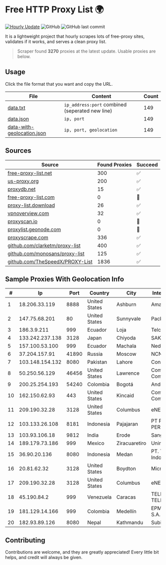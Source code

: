 
# Free HTTP Proxy List 🌍

[![Hourly Update](https://github.com/mertguvencli/http-proxy-list/actions/workflows/main.yml/badge.svg?branch=main)](https://github.com/mertguvencli/http-proxy-list/actions/workflows/main.yml)
![GitHub](https://img.shields.io/github/license/mertguvencli/http-proxy-list)
![GitHub last commit](https://img.shields.io/github/last-commit/mertguvencli/http-proxy-list)

It is a lightweight project that hourly scrapes lots of free-proxy sites, validates if it works, and serves a clean proxy list.


> Scraper found **3270** proxies at the latest update. Usable proxies are below.

## Usage

Click the file format that you want and copy the URL.


|File|Content|Count|
|----|-------|-----|
|[data.txt](https://raw.githubusercontent.com/mertguvencli/http-proxy-list/main/proxy-list/data.txt)|`ip_address:port` combined (seperated new line)|149|
|[data.json](https://raw.githubusercontent.com/mertguvencli/http-proxy-list/main/proxy-list/data.json)|`ip, port`|149|
|[data-with-geolocation.json](https://raw.githubusercontent.com/mertguvencli/http-proxy-list/main/proxy-list/data-with-geolocation.json)|`ip, port, geolocation`|149|

## Sources

|Source|Found Proxies|Succeed|
|------|-------------|-------|
|[free-proxy-list.net](https://free-proxy-list.net)|300|✅|
|[us-proxy.org](https://www.us-proxy.org)|200|✅|
|[proxydb.net](http://proxydb.net)|15|✅|
|[free-proxy-list.com](https://free-proxy-list.com/?page=&port=&type%5B%5D=http&type%5B%5D=https&up_time=0&search=Search)|0|🚫|
|[proxy-list.download](https://www.proxy-list.download/HTTP)|26|✅|
|[vpnoverview.com](https://vpnoverview.com/privacy/anonymous-browsing/free-proxy-servers)|32|✅|
|[proxyscan.io](https://www.proxyscan.io)|0|🚫|
|[proxylist.geonode.com](https://proxylist.geonode.com/api/proxy-list?limit=300&page=1&sort_by=lastChecked&sort_type=desc&protocols=http,https)|0|🚫|
|[proxyscrape.com](https://api.proxyscrape.com/v2/?request=displayproxies&protocol=http&timeout=10000&country=all&ssl=all&anonymity=all)|336|✅|
|[github.com/clarketm/proxy-list](https://raw.githubusercontent.com/clarketm/proxy-list/master/proxy-list-raw.txt)|400|✅|
|[github.com/monosans/proxy-list](https://raw.githubusercontent.com/monosans/proxy-list/main/proxies/http.txt)|125|✅|
|[github.com/TheSpeedX/PROXY-List](https://raw.githubusercontent.com/TheSpeedX/PROXY-List/master/http.txt)|1836|✅|


## Sample Proxies With Geolocation Info

|#|Ip|Port|Country|City|Internet Service Provider|
|-|--|----|-------|----|-------------------------|
|1|18.206.33.119|8888|United States|Ashburn|Amazon.com, Inc.|
|2|147.75.68.201|80|United States|Sunnyvale|Packet Host, Inc.|
|3|186.3.9.211|999|Ecuador|Loja|Telconet S.A|
|4|133.242.237.138|3128|Japan|Chiyoda|SAKURA Internet Inc.|
|5|157.100.53.100|999|Ecuador|Machala|Nedetel S.A.|
|6|37.204.157.91|41890|Russia|Moscow|NCNET|
|7|103.148.154.132|8080|Pakistan|Lahore|ConnectX|
|8|50.250.56.129|46456|United States|Lawrence|Comcast Cable Communications, LLC|
|9|200.25.254.193|54240|Colombia|Bogotá|Andinet ON Line|
|10|162.150.62.93|443|United States|Kincaid|Comcast Cable Communications, LLC|
|11|209.190.32.28|3128|United States|Columbus|eNET Inc|
|12|103.133.26.108|8181|Indonesia|Pajajaran|PT PHATRIA INTI PERSADA|
|13|103.93.106.18|9812|India|Erode|Sangamam Enterprises|
|14|189.179.73.186|999|Mexico|Ziracuaretiro|Uninet S.A. de C.V|
|15|36.90.20.136|8080|Indonesia|Medan|PT. Telekomunikasi Indonesia|
|16|20.81.62.32|3128|United States|Boydton|Microsoft Corporation|
|17|209.190.32.28|3128|United States|Columbus|eNET Inc|
|18|45.190.84.2|999|Venezuela|Caracas|TELECOM.CORPORATIVAS TELECORP, C.A|
|19|181.129.14.166|999|Colombia|Medellín|EPM Telecomunicaciones S.A. E.S.P.|
|20|182.93.89.126|8080|Nepal|Kathmandu|Subisu PUB|



## Contributing

Contributions are welcome, and they are greatly appreciated! Every
little bit helps, and credit will always be given.

